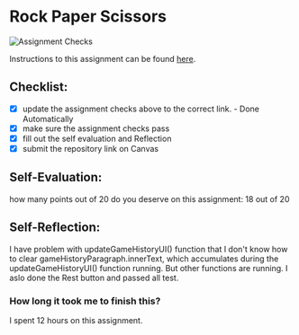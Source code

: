 Rock Paper Scissors
===================================
![Assignment Checks](https://s///github.com/wangm7/Assignment3_rock_paper_scissors/workflows/Assignment%20Checks/badge.svg)

Instructions to this assignment can be found [here](https://it3049c.github.io/Material/Assignments/3.Rock_Paper_Scissors/).

## Checklist:
- [x] update the assignment checks above to the correct link. - Done Automatically
- [x] make sure the assignment checks pass
- [x] fill out the self evaluation and Reflection
- [x] submit the repository link on Canvas

## Self-Evaluation: 
how many points out of 20 do you deserve on this assignment: 
18 out of 20
## Self-Reflection:
I have problem with updateGameHistoryUI() function that I don't know how to clear gameHistoryParagraph.innerText, which accumulates during the updateGameHistoryUI() function running. But other functions are running.
I aslo done the Rest button and passed all test.
   
### How long it took me to finish this?
I spent 12 hours on this assignment.
